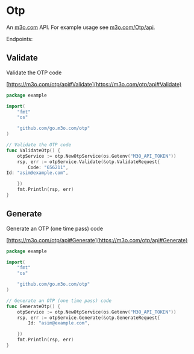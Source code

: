 # Otp

An [m3o.com](https://m3o.com) API. For example usage see [m3o.com/Otp/api](https://m3o.com/Otp/api).

Endpoints:

## Validate

Validate the OTP code


[https://m3o.com/otp/api#Validate](https://m3o.com/otp/api#Validate)

```go
package example

import(
	"fmt"
	"os"

	"github.com/go.m3o.com/otp"
)

// Validate the OTP code
func ValidateOtp() {
	otpService := otp.NewOtpService(os.Getenv("M3O_API_TOKEN"))
	rsp, err := otpService.Validate(&otp.ValidateRequest{
		Code: "656211",
Id: "asim@example.com",

	})
	fmt.Println(rsp, err)
}
```
## Generate

Generate an OTP (one time pass) code


[https://m3o.com/otp/api#Generate](https://m3o.com/otp/api#Generate)

```go
package example

import(
	"fmt"
	"os"

	"github.com/go.m3o.com/otp"
)

// Generate an OTP (one time pass) code
func GenerateOtp() {
	otpService := otp.NewOtpService(os.Getenv("M3O_API_TOKEN"))
	rsp, err := otpService.Generate(&otp.GenerateRequest{
		Id: "asim@example.com",

	})
	fmt.Println(rsp, err)
}
```

